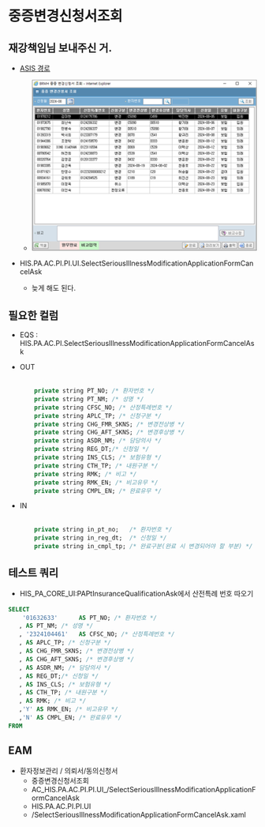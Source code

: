 





# 중증변경신청서조회
## 재강책임님 보내주신 거.
- [ASIS 경로](http://app14.brmh.org/BIL/ACC/PTRS/SRIMD/READRAREDISEASEAPP.ASPX)
    - ![alt text](image.png)
- HIS.PA.AC.PI.PI.UI.SelectSeriousIllnessModificationApplicationFormCancelAsk


    - 늦게 해도 된다.
## 필요한 컬럼
- EQS : HIS.PA.AC.PI.SelectSeriousIllnessModificationApplicationFormCancelAsk
- OUT
    ```sql

        private string PT_NO; /* 환자번호 */
        private string PT_NM; /* 성명 */
        private string CFSC_NO; /* 산정특례번호 */
        private string APLC_TP; /* 신청구분 */
        private string CHG_FMR_SKNS; /* 변경전상병 */
        private string CHG_AFT_SKNS; /* 변경후상병 */
        private string ASDR_NM; /* 담당의사 */
        private string REG_DT;/* 신청일 */
        private string INS_CLS; /* 보험유형 */
        private string CTH_TP; /* 내원구분 */
        private string RMK; /* 비고 */
        private string RMK_EN; /* 비고유무 */
        private string CMPL_EN; /* 완료유무 */

    ```

- IN
    ```sql

        private string in_pt_no;   /* 환자번호 */
        private string in_reg_dt;  /* 신청일 */
        private string in_cmpl_tp; /* 완료구분(완료 시 변경되어야 할 부분) */

    ```

## 테스트 쿼리

- HIS_PA_CORE_UI:PAPtInsuranceQualificationAsk에서 산전특례 번호 따오기

```sql
SELECT 
    '01632633'      AS PT_NO; /* 환자번호 */
   , AS PT_NM; /* 성명 */
   , '2324104461'   AS CFSC_NO; /* 산정특례번호 */
   , AS APLC_TP; /* 신청구분 */
   , AS CHG_FMR_SKNS; /* 변경전상병 */
   , AS CHG_AFT_SKNS; /* 변경후상병 */
   , AS ASDR_NM; /* 담당의사 */
   , AS REG_DT;/* 신청일 */
   , AS INS_CLS; /* 보험유형 */
   , AS CTH_TP; /* 내원구분 */
   , AS RMK; /* 비고 */
   ,'Y' AS RMK_EN; /* 비고유무 */
   ,'N' AS CMPL_EN; /* 완료유무 */
FROM  


```


## EAM
- 환자정보관리 / 의뢰서/동의신청서
    - 중증변경신청서조회
    - AC_HIS.PA.AC.PI.PI.UI_/SelectSeriousIllnessModificationApplicationFormCancelAsk
    - HIS.PA.AC.PI.PI.UI
    - /SelectSeriousIllnessModificationApplicationFormCancelAsk.xaml
